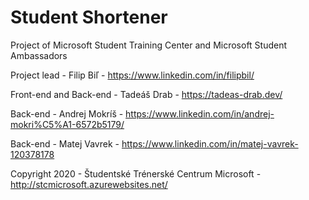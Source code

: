 # Student Shortener

Project of Microsoft Student Training Center and Microsoft Student Ambassadors

Project lead - Filip Biľ - https://www.linkedin.com/in/filipbil/

Front-end and Back-end - Tadeáš Drab - https://tadeas-drab.dev/

Back-end - Andrej Mokríš - https://www.linkedin.com/in/andrej-mokri%C5%A1-6572b5179/

Back-end - Matej Vavrek - https://www.linkedin.com/in/matej-vavrek-120378178

Copyright 2020 - Študentské Trénerské Centrum Microsoft - http://stcmicrosoft.azurewebsites.net/

